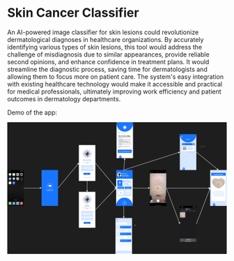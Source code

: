 # Skin Cancer Classifier

An AI-powered image classifier for skin lesions could revolutionize dermatological diagnoses in healthcare organizations. By accurately identifying various types of skin lesions, this tool would address the challenge of misdiagnosis due to similar appearances, provide reliable second opinions, and enhance confidence in treatment plans. It would streamline the diagnostic process, saving time for dermatologists and allowing them to focus more on patient care. The system's easy integration with existing healthcare technology would make it accessible and practical for medical professionals, ultimately improving work efficiency and patient outcomes in dermatology departments.


Demo of the app:

<img src="https://raw.githubusercontent.com/soheil-mp/Skin-cancer-recoginition/3b0d8aa1083382c443f90f2fcba71bffa2dbeaf0//assets/2.%20wireframe%20(second%20iteration).png">
